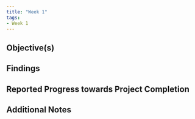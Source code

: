 ```yaml
---
title: "Week 1"
tags:
- Week 1
---
```


## Objective(s)



## Findings 



## Reported Progress towards Project Completion



## Additional Notes
